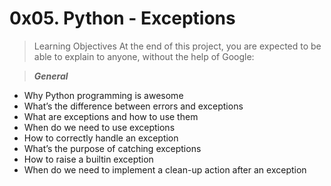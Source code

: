 # 0x05. Python - Exceptions

> Learning Objectives
At the end of this project, you are expected to be able to explain to anyone, without the help of Google:

> _**General**_
* Why Python programming is awesome
* What’s the difference between errors and exceptions
* What are exceptions and how to use them
* When do we need to use exceptions
* How to correctly handle an exception
* What’s the purpose of catching exceptions
* How to raise a builtin exception
* When do we need to implement a clean-up action after an exception
